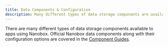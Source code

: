 ```yaml
---
title: Data Components & Configuration
description: Many different types of data storage components are available with Nanobox, each configurable from your boxfile.yml.
---
```


There are many different types of data storage components available to apps using Nanobox. Official Nanobox data components along with their configuration options are covered in the [Component Guides](http://guides.nanobox.io/components/).
